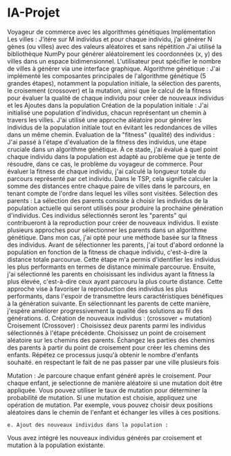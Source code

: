 # IA-Projet
Voyageur de commerce avec les algorithmes génétiques
Implémentation
Les villes  :
J’itére sur M individus et pour chaque individu, j’ai générer N gènes (ou villes) avec des valeurs aléatoires et sans répétition 
J'ai utilisé la bibliothèque NumPy pour générer aléatoirement les coordonnées (x, y) des villes dans un espace bidimensionnel.
L'utilisateur peut spécifier le nombre de villes à générer via une interface graphique.
Algorithme génétique : 
J'ai implémenté les composantes principales de l'algorithme génétique (5 grandes étapes), notamment la population initiale, la sélection des parents, le croisement (crossover) et la mutation, ainsi que le calcul de la fitness pour évaluer la qualité de chaque individu pour créer de nouveaux individus et les Ajoutes dans la population
Création de la population initiale : 
J'ai initialisé une population d'individus, chacun représentant un chemin à travers les villes. J'ai utilisé une approche aléatoire pour générer les individus de la population initiale tout en évitant les redondances de villes dans un même chemin.
Evaluation de la "fitness" (qualité) des individus : 
J'ai passé à l'étape d'évaluation de la fitness des individus, une étape cruciale dans un algorithme génétique. À ce stade, j'ai évalué à quel point chaque individu dans la population est adapté au problème que je tente de résoudre, dans ce cas, le problème du voyageur de commerce.
Pour évaluer la fitness de chaque individu, j'ai calculé la longueur totale du parcours représenté par cet individu. Dans le TSP, cela signifie calculer la somme des distances entre chaque paire de villes dans le parcours, en tenant compte de l'ordre dans lequel les villes sont visitées.
Sélection des parents : 
La sélection des parents consiste à choisir les individus de la population actuelle qui seront utilisés pour produire la prochaine génération d'individus. Ces individus sélectionnés seront les "parents" qui contribueront à la reproduction pour créer de nouveaux individus.
Il existe plusieurs approches pour sélectionner les parents dans un algorithme génétique. 
Dans mon cas, j'ai opté pour une méthode basée sur la fitness des individus. Avant de sélectionner les parents, j'ai tout d'abord ordonné la population en fonction de la fitness de chaque individu, c'est-à-dire la distance totale parcourue. Cette étape m'a permis d'identifier les individus les plus performants en termes de distance minimale parcourue.
Ensuite, j'ai sélectionné les parents en choisissant les individus ayant la fitness la plus élevée, c'est-à-dire ceux ayant parcouru la plus courte distance. Cette approche vise à favoriser la reproduction des individus les plus performants, dans l'espoir de transmettre leurs caractéristiques bénéfiques à la génération suivante. En sélectionnant les parents de cette manière, j'espère améliorer progressivement la qualité des solutions au fil des générations.
     d. Création de nouveaux individus : (crossover + mutation) 
Croisement (Crossover) :
Choisissez deux parents parmi les individus sélectionnés à l'étape précédente.
Choisissez un point de croisement aléatoire sur les chemins des parents.
Échangez les parties des chemins des parents à partir du point de croisement pour créer les chemins des enfants.
Répétez ce processus jusqu'à obtenir le nombre d'enfants souhaité.
en respectant le fait de ne pas passer par une ville plusieurs fois 


Mutation :
Je parcoure chaque enfant généré après le croisement.
Pour chaque enfant, je selectionne de manière aléatoire si une mutation doit être appliquée. Vous pouvez utiliser le taux de mutation pour déterminer la probabilité de mutation.
Si une mutation est choisie, appliquez une opération de mutation. Par exemple, vous pouvez choisir deux positions aléatoires dans le chemin de l'enfant et échanger les villes à ces positions.

    e. Ajout des nouveaux individus dans la population : 
Vous avez intégré les nouveaux individus générés par croisement et mutation à la population existante.

        
